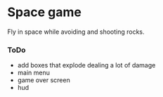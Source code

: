 # Space game

Fly in space while avoiding and shooting rocks.

### ToDo
- add boxes that explode dealing a lot of damage
- main menu
- game over screen
- hud
